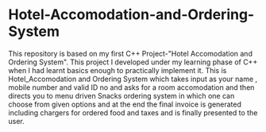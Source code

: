 # Hotel-Accomodation-and-Ordering-System
This repository is based on my first C++ Project-"Hotel Accomodation and Ordering System".
This project I developed under my learning phase of C++ when I had learnt basics enough to practically implement it.
This is Hotel_Accomodation and Ordering System which takes input as your name , mobile number and valid ID no and asks for a room accomodation and then directs you to menu driven Snacks ordering system in which one can choose from given options and at the end the final invoice is generated including chargers for ordered food and taxes and is finally presented to the user.

